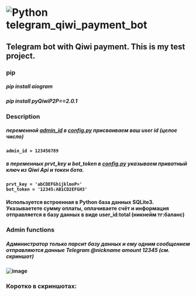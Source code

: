 # ![Python](https://img.shields.io/badge/python-3670A0?style=for-the-badge&logo=python&logoColor=ffdd54) telegram_qiwi_payment_bot

Telegram bot with Qiwi payment. This is my test project.
--------------------------
### <b>pip<b>
##### pip install aiogram
##### pip install pyQiwiP2P==2.0.1

### <b>Description<b>
##### переменной [admin_id](]https://github.com/gest0rbn/telegram_qiwi_payment_bot/blob/main/config.py#:~:text=%2712345%3AAB1CD2EFGH3%27-,admin_id) в [config.py](https://github.com/gest0rbn/telegram_qiwi_payment_bot/blob/main/config.py) присваиваем ваш user id (целое число)
    admin_id = 123456789
##### в переменных <b>prvt_key<b> и <b>bot_token<b> в [config.py](https://github.com/gest0rbn/telegram_qiwi_payment_bot/blob/main/config.py) указываем приватный ключ из Qiwi Api и токен бота.
    prvt_key = 'abCDEFGhijklmoP='
    bot_token = '12345:AB1CD2EFGH3'

#### Используется встроенная в Python база данных SQLite3. Указываетете сумму оплаты, оплачиваете счёт и информация отправляется в базу данных в виде user_id:total (никнейм тг:баланс)

### Admin functions
##### Администратор только парсит базу данных и ему одним сообщением отправляются данные Telegram @nickname amount 12345 (см. скриншот)
![image](https://user-images.githubusercontent.com/66784042/178778128-f2e85e53-5cc1-42ca-bc29-504aaa6f952d.png)
    
### Коротко в скриншотах:
    
